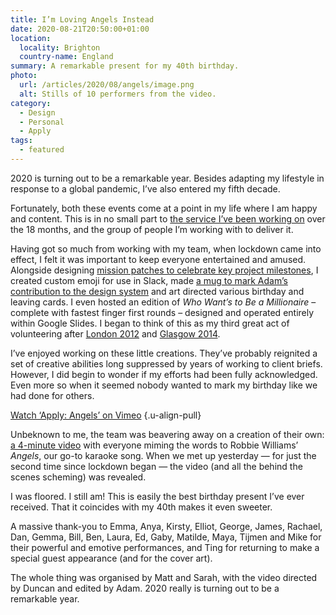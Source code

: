 ```yaml
---
title: I’m Loving Angels Instead
date: 2020-08-21T20:50:00+01:00
location:
  locality: Brighton
  country-name: England
summary: A remarkable present for my 40th birthday.
photo:
  url: /articles/2020/08/angels/image.png
  alt: Stills of 10 performers from the video.
category:
  - Design
  - Personal
  - Apply
tags:
  - featured
---
```

2020 is turning out to be a remarkable year. Besides adapting my lifestyle in response to a global pandemic, I’ve also entered my fifth decade.

Fortunately, both these events come at a point in my life where I am happy and content. This is in no small part to [the service I’ve been working on][1] over the 18 months, and the group of people I’m working with to deliver it.

Having got so much from working with my team, when lockdown came into effect, I felt it was important to keep everyone entertained and amused. Alongside designing [mission patches to celebrate key project milestones][2], I created custom emoji for use in Slack, made [a mug to mark Adam’s contribution to the design system][3] and art directed various birthday and leaving cards. I even hosted an edition of <cite>Who Want’s to Be a Millionaire</cite> – complete with fastest finger first rounds – designed and operated entirely within Google Slides. I began to think of this as my third great act of volunteering after [London 2012][4] and [Glasgow 2014][5].

I’ve enjoyed working on these little creations. They’ve probably reignited a set of creative abilities long suppressed by years of working to client briefs. However, I did begin to wonder if my efforts had been fully acknowledged. Even more so when it seemed nobody wanted to mark my birthday like we had done for others.

[Watch ‘Apply: Angels’ on Vimeo](https://vimeo.com/450172631)
{.u-align-pull}

Unbeknown to me, the team was beavering away on a creation of their own: [a 4-minute video][6] with everyone miming the words to Robbie Williams’ <cite>Angels</cite>, our go-to karaoke song. When we met up yesterday — for just the second time since lockdown began — the video (and all the behind the scenes scheming) was revealed.

I was floored. I still am! This is easily the best birthday present I’ve ever received. That it coincides with my 40th makes it even sweeter.

A massive thank-you to Emma, Anya, Kirsty, Elliot, George, James, Rachael, Dan, Gemma, Bill, Ben, Laura, Ed, Gaby, Matilde, Maya, Tijmen and Mike for their powerful and emotive performances, and Ting for returning to make a special guest appearance (and for the cover art).

The whole thing was organised by Matt and Sarah, with the video directed by Duncan and edited by Adam. 2020 really is turning out to be a remarkable year.

[1]: https://www.apply-for-teacher-training.service.gov.uk/candidate
[2]: https://dribbble.com/paulrobertlloyd/tags/patch
[3]: https://twitter.com/adambsilver/status/1240304161016684545?s=20
[4]: /2012/09/games_maker/
[5]: /2014/08/clyde_sider/
[6]: https://vimeo.com/450172631
